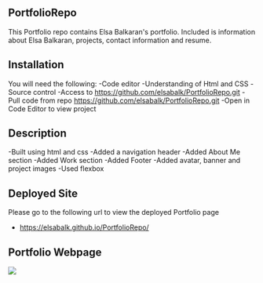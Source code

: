 ## PortfolioRepo

This Portfolio repo contains Elsa Balkaran's portfolio. Included is information about Elsa Balkaran, projects, contact information and resume.


## Installation

You will need the following:
-Code editor
-Understanding of Html and CSS
-Source control
-Access to https://github.com/elsabalk/PortfolioRepo.git
-Pull code from repo https://github.com/elsabalk/PortfolioRepo.git
-Open in Code Editor to view project

## Description 

-Built using html and css
-Added a navigation header
-Added About Me section
-Added Work section
-Added Footer
-Added avatar, banner and project images
-Used flexbox

## Deployed Site
Please go to the following url to view the deployed Portfolio page
- https://elsabalk.github.io/PortfolioRepo/

## Portfolio Webpage
![](.Assets/images/elsa_balkaran_web_screenshot.jpeg)
